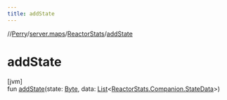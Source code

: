 ```yaml
---
title: addState
---
```

//[Perry](../../../index.html)/[server.maps](../index.html)/[ReactorStats](index.html)/[addState](add-state.html)



# addState



[jvm]\
fun [addState](add-state.html)(state: [Byte](https://kotlinlang.org/api/latest/jvm/stdlib/kotlin/-byte/index.html), data: [List](https://kotlinlang.org/api/latest/jvm/stdlib/kotlin.collections/-list/index.html)<[ReactorStats.Companion.StateData](-companion/-state-data/index.html)>)




